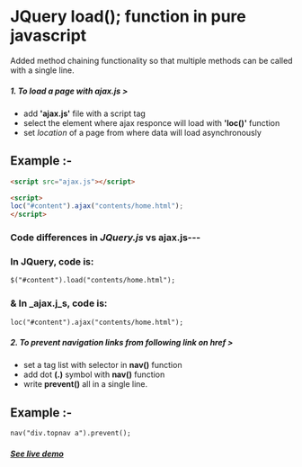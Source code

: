﻿# JQuery load(); function in pure javascript
Added method chaining functionality so that multiple methods can be called with a single line.   

##### 1. To load a page with _ajax.js_ >
- add **'ajax.js'** file with a script tag  
- select the element where ajax responce will load with **'loc()'** function  
- set _location_ of a page from where data will load asynchronously  

## Example :-

```html
<script src="ajax.js"></script>
```  
```html
<script>
loc("#content").ajax("contents/home.html");
</script>
```

### Code differences in _JQuery.js_ vs ajax.js---

### In JQuery, code is:
```html
$("#content").load("contents/home.html");
```

### & In _ajax.j_s, code is:
```html
loc("#content").ajax("contents/home.html");
```  

##### 2. To prevent navigation links from following link on **href** >  
- set a tag list with selector in **nav()** function  
- add dot **(.)** symbol with **nav()** function  
- write **prevent()** all in a single line.  

## Example :-

```html
nav("div.topnav a").prevent();
```

#### [_See live demo_](https://md-riaz.github.io/JQuery_load_with_js/)
